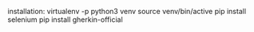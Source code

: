installation:
virtualenv -p python3 venv
source venv/bin/active
pip install selenium
pip install gherkin-official

